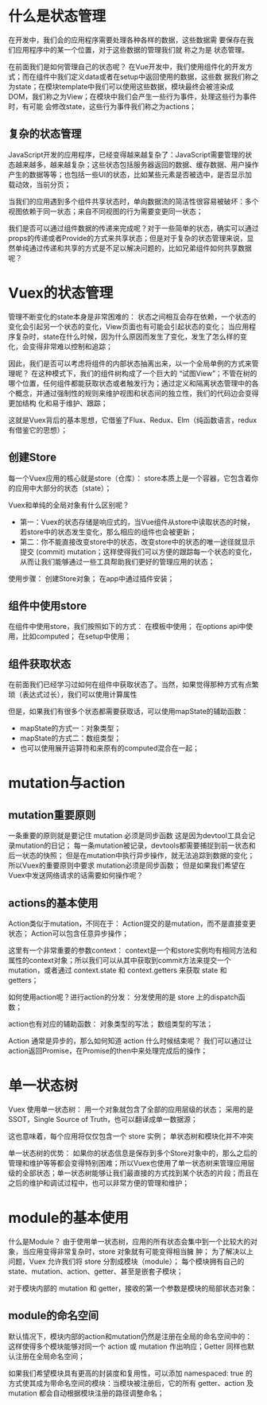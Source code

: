 # 什么是状态管理

在开发中，我们会的应用程序需要处理各种各样的数据，这些数据需 要保存在我们应用程序中的某一个位置，对于这些数据的管理我们就 称之为是 状态管理。

在前面我们是如何管理自己的状态呢？
在Vue开发中，我们使用组件化的开发方式；而在组件中我们定义data或者在setup中返回使用的数据，这些数 据我们称之为state；在模块template中我们可以使用这些数据，模块最终会被渲染成 DOM，我们称之为View；在模块中我们会产生一些行为事件，处理这些行为事件时，有可能 会修改state，这些行为事件我们称之为actions；

## 复杂的状态管理

JavaScript开发的应用程序，已经变得越来越复杂了：JavaScript需要管理的状态越来越多，越来越复杂；这些状态包括服务器返回的数据、缓存数据、用户操作产生的数据等等；也包括一些UI的状态，比如某些元素是否被选中，是否显示加载动效，当前分页；

当我们的应用遇到多个组件共享状态时，单向数据流的简洁性很容易被破坏：多个视图依赖于同一状态；来自不同视图的行为需要变更同一状态；

我们是否可以通过组件数据的传递来完成呢？对于一些简单的状态，确实可以通过props的传递或者Provide的方式来共享状态；但是对于复杂的状态管理来说，显然单纯通过传递和共享的方式是不足以解决问题的，比如兄弟组件如何共享数据呢？

# Vuex的状态管理

管理不断变化的state本身是非常困难的：
状态之间相互会存在依赖，一个状态的变化会引起另一个状态的变化，View页面也有可能会引起状态的变化；
当应用程序复杂时，state在什么时候，因为什么原因而发生了变化，发生了怎么样的变化，会变得非常难以控制和追踪；

因此，我们是否可以考虑将组件的内部状态抽离出来，以一个全局单例的方式来管理呢？
在这种模式下，我们的组件树构成了一个巨大的 “试图View”；不管在树的哪个位置，任何组件都能获取状态或者触发行为；通过定义和隔离状态管理中的各个概念，并通过强制性的规则来维护视图和状态间的独立性，我们的代码边会变得更加结构 化和易于维护、跟踪；

这就是Vuex背后的基本思想，它借鉴了Flux、Redux、Elm（纯函数语言，redux有借鉴它的思想）；


## 创建Store

每一个Vuex应用的核心就是store（仓库）：  store本质上是一个容器，它包含着你的应用中大部分的状态（state）；

Vuex和单纯的全局对象有什么区别呢？

- 第一：Vuex的状态存储是响应式的，当Vue组件从store中读取状态的时候，若store中的状态发生变化，那么相应的组件也会被更新；
- 第二：你不能直接改变store中的状态，改变store中的状态的唯一途径就显示提交 (commit) mutation；这样使得我们可以方便的跟踪每一个状态的变化，从而让我们能够通过一些工具帮助我们更好的管理应用的状态；

使用步骤：  创建Store对象；  在app中通过插件安装；


## 组件中使用store

在组件中使用store，我们按照如下的方式：
在模板中使用；
在options api中使用，比如computed；
在setup中使用；



## 组件获取状态

在前面我们已经学习过如何在组件中获取状态了。当然，如果觉得那种方式有点繁琐（表达式过长），我们可以使用计算属性

但是，如果我们有很多个状态都需要获取话，可以使用mapState的辅助函数：
- mapState的方式一：对象类型；
- mapState的方式二：数组类型；
- 也可以使用展开运算符和来原有的computed混合在一起；

# mutation与action

## mutation重要原则

一条重要的原则就是要记住 mutation 必须是同步函数
这是因为devtool工具会记录mutation的日记；  每一条mutation被记录，devtools都需要捕捉到前一状态和后一状态的快照；  但是在mutation中执行异步操作，就无法追踪到数据的变化； 所以Vuex的重要原则中要求 mutation必须是同步函数； 但是如果我们希望在Vuex中发送网络请求的话需要如何操作呢？

## actions的基本使用

Action类似于mutation，不同在于：
Action提交的是mutation，而不是直接变更状态；
Action可以包含任意异步操作；

这里有一个非常重要的参数context：
context是一个和store实例均有相同方法和属性的context对象；所以我们可以从其中获取到commit方法来提交一个mutation，或者通过 context.state 和 context.getters 来获取 state 和 getters；

如何使用action呢？进行action的分发： 分发使用的是 store 上的dispatch函数；

action也有对应的辅助函数：  对象类型的写法；  数组类型的写法；

Action 通常是异步的，那么如何知道 action 什么时候结束呢？
我们可以通过让action返回Promise，在Promise的then中来处理完成后的操作；

# 单一状态树

Vuex 使用单一状态树： 用一个对象就包含了全部的应用层级的状态； 采用的是SSOT，Single Source of Truth，也可以翻译成单一数据源；

这也意味着，每个应用将仅仅包含一个 store 实例；  单状态树和模块化并不冲突

单一状态树的优势：
如果你的状态信息是保存到多个Store对象中的，那么之后的管理和维护等等都会变得特别困难；所以Vuex也使用了单一状态树来管理应用层级的全部状态；单一状态树能够让我们最直接的方式找到某个状态的片段；而且在之后的维护和调试过程中，也可以非常方便的管理和维护；

# module的基本使用

什么是Module？
由于使用单一状态树，应用的所有状态会集中到一个比较大的对象，当应用变得非常复杂时，store 对象就有可能变得相当臃 肿；
为了解决以上问题，Vuex 允许我们将 store 分割成模块（module）；
每个模块拥有自己的 state、mutation、action、getter、甚至是嵌套子模块；

对于模块内部的 mutation 和 getter，接收的第一个参数是模块的局部状态对象：

## module的命名空间

默认情况下，模块内部的action和mutation仍然是注册在全局的命名空间中的：
这样使得多个模块能够对同一个 action 或 mutation 作出响应；Getter 同样也默认注册在全局命名空间；

如果我们希望模块具有更高的封装度和复用性，可以添加 namespaced: true 的方式使其成为带命名空间的模块：当模块被注册后，它的所有 getter、action 及 mutation 都会自动根据模块注册的路径调整命名；




